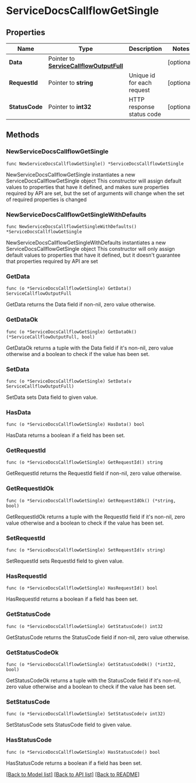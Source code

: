 # ServiceDocsCallflowGetSingle

## Properties

Name | Type | Description | Notes
------------ | ------------- | ------------- | -------------
**Data** | Pointer to [**ServiceCallflowOutputFull**](ServiceCallflowOutputFull.md) |  | [optional] 
**RequestId** | Pointer to **string** | Unique id for each request | [optional] 
**StatusCode** | Pointer to **int32** | HTTP response status code | [optional] 

## Methods

### NewServiceDocsCallflowGetSingle

`func NewServiceDocsCallflowGetSingle() *ServiceDocsCallflowGetSingle`

NewServiceDocsCallflowGetSingle instantiates a new ServiceDocsCallflowGetSingle object
This constructor will assign default values to properties that have it defined,
and makes sure properties required by API are set, but the set of arguments
will change when the set of required properties is changed

### NewServiceDocsCallflowGetSingleWithDefaults

`func NewServiceDocsCallflowGetSingleWithDefaults() *ServiceDocsCallflowGetSingle`

NewServiceDocsCallflowGetSingleWithDefaults instantiates a new ServiceDocsCallflowGetSingle object
This constructor will only assign default values to properties that have it defined,
but it doesn't guarantee that properties required by API are set

### GetData

`func (o *ServiceDocsCallflowGetSingle) GetData() ServiceCallflowOutputFull`

GetData returns the Data field if non-nil, zero value otherwise.

### GetDataOk

`func (o *ServiceDocsCallflowGetSingle) GetDataOk() (*ServiceCallflowOutputFull, bool)`

GetDataOk returns a tuple with the Data field if it's non-nil, zero value otherwise
and a boolean to check if the value has been set.

### SetData

`func (o *ServiceDocsCallflowGetSingle) SetData(v ServiceCallflowOutputFull)`

SetData sets Data field to given value.

### HasData

`func (o *ServiceDocsCallflowGetSingle) HasData() bool`

HasData returns a boolean if a field has been set.

### GetRequestId

`func (o *ServiceDocsCallflowGetSingle) GetRequestId() string`

GetRequestId returns the RequestId field if non-nil, zero value otherwise.

### GetRequestIdOk

`func (o *ServiceDocsCallflowGetSingle) GetRequestIdOk() (*string, bool)`

GetRequestIdOk returns a tuple with the RequestId field if it's non-nil, zero value otherwise
and a boolean to check if the value has been set.

### SetRequestId

`func (o *ServiceDocsCallflowGetSingle) SetRequestId(v string)`

SetRequestId sets RequestId field to given value.

### HasRequestId

`func (o *ServiceDocsCallflowGetSingle) HasRequestId() bool`

HasRequestId returns a boolean if a field has been set.

### GetStatusCode

`func (o *ServiceDocsCallflowGetSingle) GetStatusCode() int32`

GetStatusCode returns the StatusCode field if non-nil, zero value otherwise.

### GetStatusCodeOk

`func (o *ServiceDocsCallflowGetSingle) GetStatusCodeOk() (*int32, bool)`

GetStatusCodeOk returns a tuple with the StatusCode field if it's non-nil, zero value otherwise
and a boolean to check if the value has been set.

### SetStatusCode

`func (o *ServiceDocsCallflowGetSingle) SetStatusCode(v int32)`

SetStatusCode sets StatusCode field to given value.

### HasStatusCode

`func (o *ServiceDocsCallflowGetSingle) HasStatusCode() bool`

HasStatusCode returns a boolean if a field has been set.


[[Back to Model list]](../README.md#documentation-for-models) [[Back to API list]](../README.md#documentation-for-api-endpoints) [[Back to README]](../README.md)


